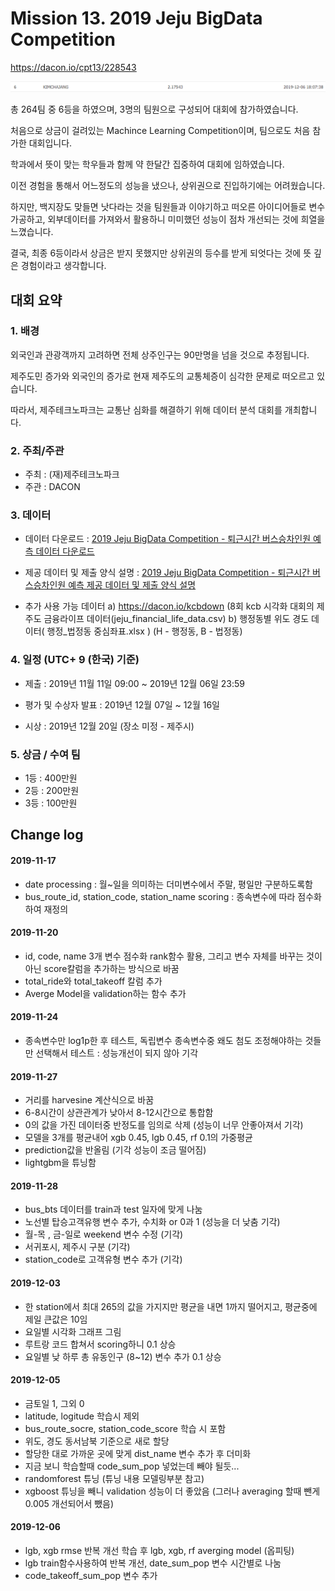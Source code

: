 # Mission 13. 2019 Jeju BigData Competition
https://dacon.io/cpt13/228543

![rank](./image/rank.png)

총 264팀 중 6등을 하였으며, 3명의 팀원으로 구성되어 대회에 참가하였습니다.

처음으로 상금이 걸려있는 Machince Learning Competition이며, 팀으로도 처음 참가한 대회입니다.

학과에서 뜻이 맞는 학우들과 함께 약 한달간 집중하여 대회에 임하였습니다. 

이전 경험을 통해서 어느정도의 성능을 냈으나, 상위권으로 진입하기에는 어려웠습니다.

하지만, 백지장도 맞들면 낫다라는 것을 팀원들과 이야기하고 떠오른 아이디어들로 변수 가공하고, 외부데이터를 가져와서 활용하니 미미했던 성능이 점차 개선되는 것에 희열을 느꼈습니다.

결국, 최종 6등이라서 상금은 받지 못했지만 상위권의 등수를 받게 되엇다는 것에 뜻 깊은 경험이라고 생각합니다.


## 대회 요약

### 1. 배경 

외국인과 관광객까지 고려하면 전체 상주인구는 90만명을 넘을 것으로 추정됩니다. 

제주도민 증가와 외국인의 증가로 현재 제주도의 교통체증이 심각한 문제로 떠오르고 있습니다. 

따라서, 제주테크노파크는 교통난 심화를 해결하기 위해 데이터 분석 대회를 개최합니다. 

### 2. 주최/주관

- 주최 : (재)제주테크노파크
- 주관 : DACON

### 3. 데이터

- 데이터 다운로드 : [2019 Jeju BigData Competition - 퇴근시간 버스승차인원 예측 데이터 다운로드](https://drive.google.com/drive/u/0/folders/1xunrEwgBuA1SFYx5_Xxk1kQc0ExLNeo3)
- 제공 데이터 및 제출 양식 설명 : [2019 Jeju BigData Competition - 퇴근시간 버스승차인원 예측 제공 데이터 및 제출 양식 설명](https://dacon.io/index.php?mid=cpt13&document_srl=235439)

- 추가 사용 가능 데이터
            a) https://dacon.io/kcbdown   (8회 kcb 시각화 대회의 제주도 금융라이프 데이터(jeju_financial_life_data.csv)
            b) 행정동별 위도 경도 데이터( 행정_법정동 중심좌표.xlsx ) (H - 행정동, B - 법정동)
 
### 4. 일정 (UTC+ 9 (한국) 기준)

- 제출 : 2019년 11월 11일 09:00 ~ 2019년 12월 06일 23:59 
- 평가 및 수상자 발표 : 2019년 12월 07일 ~ 12월 16일

- 시상 : 2019년 12월 20일 (장소 미정 - 제주시) 

### 5. 상금 / 수여 팀

- 1등 : 400만원
- 2등 : 200만원
- 3등 : 100만원

## Change log

#### 2019-11-17
* date processing : 월~일을 의미하는 더미변수에서 주말, 평일만 구분하도록함
* bus_route_id, station_code, station_name scoring : 종속변수에 따라 점수화하여 재정의

#### 2019-11-20
* id, code, name 3개 변수 점수화 rank함수 활용, 그리고 변수 자체를 바꾸는 것이 아닌 score칼럼을 추가하는 방식으로 바꿈
* total_ride와 total_takeoff 칼럼 추가
* Averge Model을 validation하는 함수 추가

#### 2019-11-24
* 종속변수만 log1p한 후 테스트, 독립변수 종속변수중 왜도 첨도 조정해야하는 것들만 선택해서 테스트 : 성능개선이 되지 않아 기각

#### 2019-11-27
* 거리를 harvesine 계산식으로 바꿈
* 6-8시간이 상관관계가 낮아서 8-12시간으로 통합함
* 0의 값을 가진 데이터중 반정도를 임의로 삭제 (성능이 너무 안좋아져서 기각)
* 모델을 3개를 평균내어 xgb 0.45, lgb 0.45, rf 0.1의 가중평균
* prediction값을 반올림 (기각 성능이 조금 떨어짐)
* lightgbm을 튜닝함

#### 2019-11-28
* bus_bts 데이터를 train과 test 일자에 맞게 나눔
* 노선별 탑승고객유행 변수 추가, 수치화 or 0과 1 (성능을 더 낮춤 기각)
* 월-목 , 금-일로 weekend 변수 수정 (기각)
* 서귀포시, 제주시 구분 (기각)
* station_code로 고객유형 변수 추가 (기각)

#### 2019-12-03
* 한 station에서 최대 265의 값을 가지지만 평균을 내면 1까지 떨어지고, 평균중에 제일 큰값은 10임
* 요일별 시각화 그래프 그림
* 루트랑 코드 합쳐서 scoring하니 0.1 상승
* 요일별 낮 하루 총 유동인구 (8~12) 변수 추가 0.1 상승

#### 2019-12-05
* 금토일 1, 그외 0
* latitude, logitude 학습시 제외
* bus_route_socre, station_code_score 학습 시 포함
* 위도, 경도 동서남북 기준으로 새로 할당
* 할당한 대로 가까운 곳에 맞게 dist_name 변수 추가 후 더미화
* 지금 보니 학습할때 code_sum_pop 넣었는데 빼야 될듯...
* randomforest 튜닝 (튜닝 내용 모델링부분 참고)
* xgboost 튜닝을 빼니 validation 성능이 더 좋았음 (그러나 averaging 할때 뺀게 0.005 개선되어서 뺐음)
#### 2019-12-06
* lgb, xgb rmse 반복 개선 학습 후 lgb, xgb, rf averging model (옵피팅)
* lgb train함수사용하여 반복 개선, date_sum_pop 변수 시간별로 나눔
* code_takeoff_sum_pop 변수 추가
